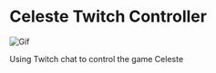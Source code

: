 # Celeste Twitch Controller

![Gif](https://github.com/Erif-0/Celeste_Twitch_Controller/assets/77742952/f12a1883-7c87-4ea3-bae2-268b075a168a)

Using Twitch chat to control the game Celeste
